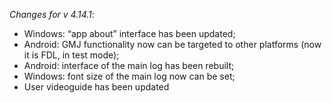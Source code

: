 _Changes for v 4.14.1_:
- Windows: “app about” interface has been updated;
- Android: GMJ functionality now can be targeted to other platforms (now it is FDL, in test mode);
- Android: interface of the main log has been rebuilt;
- Windows: font size of the main log now can be set;
- User videoguide has been updated
